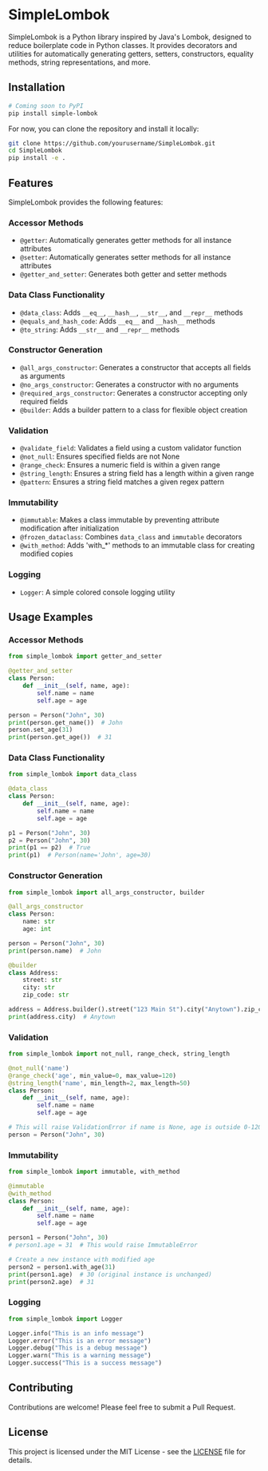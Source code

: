 # SimpleLombok

SimpleLombok is a Python library inspired by Java's Lombok, designed to reduce boilerplate code in Python classes. It provides decorators and utilities for automatically generating getters, setters, constructors, equality methods, string representations, and more.

## Installation

```bash
# Coming soon to PyPI
pip install simple-lombok
```

For now, you can clone the repository and install it locally:

```bash
git clone https://github.com/yourusername/SimpleLombok.git
cd SimpleLombok
pip install -e .
```

## Features

SimpleLombok provides the following features:

### Accessor Methods
- `@getter`: Automatically generates getter methods for all instance attributes
- `@setter`: Automatically generates setter methods for all instance attributes
- `@getter_and_setter`: Generates both getter and setter methods

### Data Class Functionality
- `@data_class`: Adds `__eq__`, `__hash__`, `__str__`, and `__repr__` methods
- `@equals_and_hash_code`: Adds `__eq__` and `__hash__` methods
- `@to_string`: Adds `__str__` and `__repr__` methods

### Constructor Generation
- `@all_args_constructor`: Generates a constructor that accepts all fields as arguments
- `@no_args_constructor`: Generates a constructor with no arguments
- `@required_args_constructor`: Generates a constructor accepting only required fields
- `@builder`: Adds a builder pattern to a class for flexible object creation

### Validation
- `@validate_field`: Validates a field using a custom validator function
- `@not_null`: Ensures specified fields are not None
- `@range_check`: Ensures a numeric field is within a given range
- `@string_length`: Ensures a string field has a length within a given range
- `@pattern`: Ensures a string field matches a given regex pattern

### Immutability
- `@immutable`: Makes a class immutable by preventing attribute modification after initialization
- `@frozen_dataclass`: Combines `data_class` and `immutable` decorators
- `@with_method`: Adds 'with_*' methods to an immutable class for creating modified copies

### Logging
- `Logger`: A simple colored console logging utility

## Usage Examples

### Accessor Methods

```python
from simple_lombok import getter_and_setter

@getter_and_setter
class Person:
    def __init__(self, name, age):
        self.name = name
        self.age = age

person = Person("John", 30)
print(person.get_name())  # John
person.set_age(31)
print(person.get_age())  # 31
```

### Data Class Functionality

```python
from simple_lombok import data_class

@data_class
class Person:
    def __init__(self, name, age):
        self.name = name
        self.age = age

p1 = Person("John", 30)
p2 = Person("John", 30)
print(p1 == p2)  # True
print(p1)  # Person(name='John', age=30)
```

### Constructor Generation

```python
from simple_lombok import all_args_constructor, builder

@all_args_constructor
class Person:
    name: str
    age: int

person = Person("John", 30)
print(person.name)  # John

@builder
class Address:
    street: str
    city: str
    zip_code: str

address = Address.builder().street("123 Main St").city("Anytown").zip_code("12345").build()
print(address.city)  # Anytown
```

### Validation

```python
from simple_lombok import not_null, range_check, string_length

@not_null('name')
@range_check('age', min_value=0, max_value=120)
@string_length('name', min_length=2, max_length=50)
class Person:
    def __init__(self, name, age):
        self.name = name
        self.age = age

# This will raise ValidationError if name is None, age is outside 0-120, or name length is invalid
person = Person("John", 30)
```

### Immutability

```python
from simple_lombok import immutable, with_method

@immutable
@with_method
class Person:
    def __init__(self, name, age):
        self.name = name
        self.age = age

person1 = Person("John", 30)
# person1.age = 31  # This would raise ImmutableError

# Create a new instance with modified age
person2 = person1.with_age(31)
print(person1.age)  # 30 (original instance is unchanged)
print(person2.age)  # 31
```

### Logging

```python
from simple_lombok import Logger

Logger.info("This is an info message")
Logger.error("This is an error message")
Logger.debug("This is a debug message")
Logger.warn("This is a warning message")
Logger.success("This is a success message")
```

## Contributing

Contributions are welcome! Please feel free to submit a Pull Request.

## License

This project is licensed under the MIT License - see the [LICENSE](LICENSE) file for details.